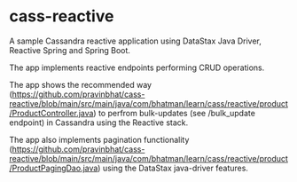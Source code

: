 # cass-reactive
A sample Cassandra reactive application using DataStax Java Driver, Reactive Spring and Spring Boot.

The app implements reactive endpoints performing CRUD operations.

The app shows the recommended way (https://github.com/pravinbhat/cass-reactive/blob/main/src/main/java/com/bhatman/learn/cass/reactive/product/ProductController.java) to perfrom bulk-updates (see /bulk_update endpoint) in Cassandra using the Reactive stack.

The app also implements pagination functionality (https://github.com/pravinbhat/cass-reactive/blob/main/src/main/java/com/bhatman/learn/cass/reactive/product/ProductPagingDao.java) using the DataStax java-driver features.
